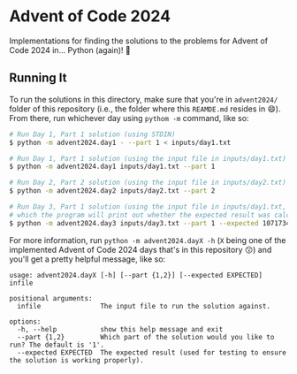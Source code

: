 # Advent of Code 2024

Implementations for finding the solutions to the problems for Advent of Code 2024 in... Python (again)! :snake:

## Running It

To run the solutions in this directory, make sure that you're in `advent2024/` folder of this
repository (i.e., the folder where this `REAMDE.md` resides in :smile:). From there, run whichever
day using `pythom -m` command, like so:

```bash
# Run Day 1, Part 1 solution (using STDIN)
$ python -m advent2024.day1 - --part 1 < inputs/day1.txt

# Run Day 1, Part 1 solution (using the input file in inputs/day1.txt)
$ python -m advent2024.day1 inputs/day1.txt --part 1

# Run Day 2, Part 2 solution (using the input file in inputs/day2.txt)
$ python -m advent2024.day2 inputs/day2.txt --part 2

# Run Day 3, Part 1 solution (using the input file in inputs/day1.txt, expecting the result 1071734,
# which the program will print out whether the expected result was calculated or not)
$ python -m advent2024.day3 inputs/day3.txt --part 1 --expected 1071734
```

For more information, run `python -m advent2024.dayX -h` (`X` being one of the implemented Advent of
Code 2024 days that's in this repository :kissing:) and you'll get a pretty helpful message,
like so:
```
usage: advent2024.dayX [-h] [--part {1,2}] [--expected EXPECTED] infile

positional arguments:
  infile               The input file to run the solution against.

options:
  -h, --help           show this help message and exit
  --part {1,2}         Which part of the solution would you like to run? The default is '1'.
  --expected EXPECTED  The expected result (used for testing to ensure the solution is working properly).
```
